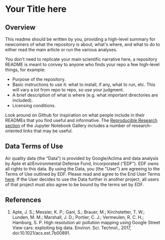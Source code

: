 # Your Title here

## Overview
This readme should be written by you, providing a high-level summary for newcomers of what the repository is about, what's where, and what to do to either read the main article or run the various analyses.

You don't need to replicate your main scientific narrative here, a repository README is meant to convey to anyone who finds your repo a few high-level things, for example:

- Purpose of the repository.
- Basic instructions to use it: what to install, if any, what to run, etc.  This will vary a lot from repo to repo, so use your judgment.
- A brief description of what is where (e.g. what important directories are included).
- Licensing conditions.

Look around on Github for inspiration on what people include in their READMEs that you find useful and informative. The [Reproducible Research section](https://github.com/jupyter/jupyter/wiki/A-gallery-of-interesting-Jupyter-Notebooks#reproducible-academic-publications) of the Jupyter Notebook Gallery includes a number of research-oriented links that may be useful.

## Data Terms of Use
Air quality data (the “Data”) is provided by Google/Aclima and data analysis by Apte et al/Environmental Defense Fund, Incorporated (“EDF”). EDF owns all rights to this data. By using the Data, you (the "User") are agreeing to the Terms of Use outlined by EDF. Please read and agree to the End User Terms [here](https://www.edf.org/airqualitymaps/download-oakland-air-pollution-data). If the User decides to use the Data further in another project, all users of that project must also agree to be bound by the terms set by EDF.

## References
1. Apte, J. S.; Messier, K. P.; Gani, S.; Brauer, M.; Kirchstetter, T. W.; Lunden, M. M.; Marshall, J. D.; Portier, C. J.; Vermeulen, R. C. H.; Hamburg, S. P. High resolution air pollution mapping using Google Street View cars: exploiting big data. Environ. Sci. Technol., 2017, doi:10.1021/acs.est.7b00891.
